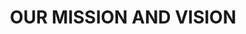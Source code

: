 ---
maaImg: "/assets/images/benefits/ma.jpg"
description:
    paragraph_1: "Ma Kiran Jain, born on October 17th, 1955, and departed from us on June 15th, 2015, was not just a person, but a beacon of hope and resilience. Her words echoed a profound truth that resonates deeply within us: the failure of a society to nurture the dreams of its hardworking and talented youth is a failure of the society as a whole."

    paragraph_2: "Kiran Jain believed fervently that the progress of a society is intricately tied to the aspirations and achievements of its diligent and industrious members. She understood that when barriers such as lack of resources impede the realization of these dreams, it not only hampers individual potential but also casts a shadow over the collective advancement of society. Despite facing extreme hardships in her own life, Kiran Jain remained a symbol of unwavering hope and resilience."

    paragraph_3: "Her smile, even in the face of adversity, was a testament to her inner strength and unwavering spirit. It was her wish that no deserving Her smile, even in the face of adversity, was a testament to her inner strength and unwavering spirit. It was her wish that no deserving individual should be deprived of the opportunity to fulfill their dreams due to circumstances beyond their control. "
    
    paragraph_4: "In her vision, she saw the empowerment of every hardworking and talented youth as essential to steering society towards a path of progress and prosperity.From the seeds of her unwavering belief and vision, the Kiran Foundation was established. Inspired by her life and guided by her principles, the foundation endeavors to uplift and support those who, like Kiran Jain herself, confront obstacles on their journey to realizing their aspirations."

descriptionOne:
    line1: "Ma Kiran Jain, born on October 17th, 1955, and departed from us on June 15th, 2015, was not just a person, but a beacon of hope and resilience. Her words echoed a profound truth that resonates deeply within us: the failure of a society to nurture the dreams of its hardworking and talented youth is a failure of the society as a whole."
    line2: "  Kiran Jain believed fervently that the progress of a society is intricately tied to the aspirations and achievements of its diligent and industrious members. She understood that when barriers such as lack of resources impede the realization of these dreams, it not only hampers individual potential but also casts a shadow over the collective advancement of society. Despite facing extreme hardships in her own life, Kiran Jain remained a symbol of unwavering hope and resilience."
    line3: "Her smile, even in the face of adversity, was a testament to her"
descriptionSecond:
    line1: " inner strength and unwavering spirit. It was her wish that no deserving Her smile, even in the face of adversity, was a testament to her inner strength and unwavering spirit. It was her wish that no deserving individual should be deprived of the opportunity to fulfill their dreams due to circumstances beyond their control. "
    line2: "In her vision, she saw the empowerment of every hardworking and talented youth as essential to steering society towards a path of progress and prosperity.From the seeds of her unwavering belief and vision, the Kiran Foundation was established. Inspired by her life and guided by her principles, the foundation endeavors to uplift and support those who, like Kiran Jain herself, confront obstacles on their journey to realizing their aspirations. "


#our mission and vision section

title: "OUR MISSION AND VISION"
cardOne:
  imgIcon: "/assets/images/benefits/missionIcon1.png"
  heading: "Vision"
  description: "We dream of a society where merit, dedication and hard work take the driver's seat."
cardSecond:
  imgIcon: "/assets/images/benefits/missionIcon2.png"
  heading: "Mission"
  description: "To empower socially, physically and financially disadvantaged sections of society and provide wings to their dreams."  
cardThird:
  imgIcon: "/assets/images/benefits/missionIcon3.png"
  heading: "Values"
  description: "Knowledge, Transparency, Discipline and Compassion are the foundation of our mission."
---